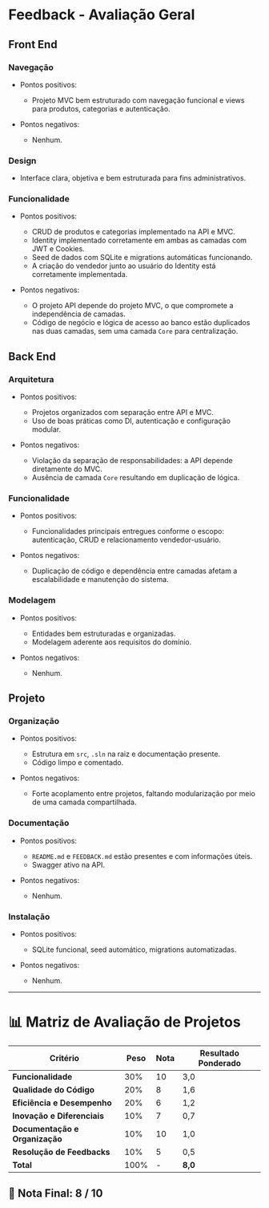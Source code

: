 # Feedback - Avaliação Geral

## Front End

### Navegação
  * Pontos positivos:
    - Projeto MVC bem estruturado com navegação funcional e views para produtos, categorias e autenticação.

  * Pontos negativos:
    - Nenhum.

### Design
  - Interface clara, objetiva e bem estruturada para fins administrativos.

### Funcionalidade
  * Pontos positivos:
    - CRUD de produtos e categorias implementado na API e MVC.
    - Identity implementado corretamente em ambas as camadas com JWT e Cookies.
    - Seed de dados com SQLite e migrations automáticas funcionando.
    - A criação do vendedor junto ao usuário do Identity está corretamente implementada.

  * Pontos negativos:
    - O projeto API depende do projeto MVC, o que compromete a independência de camadas.
    - Código de negócio e lógica de acesso ao banco estão duplicados nas duas camadas, sem uma camada `Core` para centralização.
  
## Back End

### Arquitetura
  * Pontos positivos:
    - Projetos organizados com separação entre API e MVC.
    - Uso de boas práticas como DI, autenticação e configuração modular.

  * Pontos negativos:
    - Violação da separação de responsabilidades: a API depende diretamente do MVC.
    - Ausência de camada `Core` resultando em duplicação de lógica.

### Funcionalidade
  * Pontos positivos:
    - Funcionalidades principais entregues conforme o escopo: autenticação, CRUD e relacionamento vendedor-usuário.

  * Pontos negativos:
    - Duplicação de código e dependência entre camadas afetam a escalabilidade e manutenção do sistema.

### Modelagem
  * Pontos positivos:
    - Entidades bem estruturadas e organizadas.
    - Modelagem aderente aos requisitos do domínio.

  * Pontos negativos:
    - Nenhum.

## Projeto

### Organização
  * Pontos positivos:
    - Estrutura em `src`, `.sln` na raiz e documentação presente.
    - Código limpo e comentado.

  * Pontos negativos:
    - Forte acoplamento entre projetos, faltando modularização por meio de uma camada compartilhada.

### Documentação
  * Pontos positivos:
    - `README.md` e `FEEDBACK.md` estão presentes e com informações úteis.
    - Swagger ativo na API.

  * Pontos negativos:
    - Nenhum.

### Instalação
  * Pontos positivos:
    - SQLite funcional, seed automático, migrations automatizadas.

  * Pontos negativos:
    - Nenhum.

---

# 📊 Matriz de Avaliação de Projetos

| **Critério**                   | **Peso** | **Nota** | **Resultado Ponderado**                  |
|-------------------------------|----------|----------|------------------------------------------|
| **Funcionalidade**            | 30%      | 10       | 3,0                                      |
| **Qualidade do Código**       | 20%      | 8        | 1,6                                      |
| **Eficiência e Desempenho**   | 20%      | 6        | 1,2                                      |
| **Inovação e Diferenciais**   | 10%      | 7        | 0,7                                      |
| **Documentação e Organização**| 10%      | 10       | 1,0                                      |
| **Resolução de Feedbacks**    | 10%      | 5        | 0,5                                      |
| **Total**                     | 100%     | -        | **8,0**                                  |

## 🎯 **Nota Final: 8 / 10**
